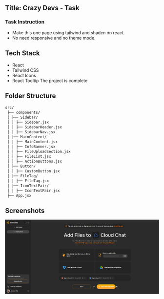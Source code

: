 ## Title: Crazy Devs - Task

### Task Instruction

- Make this one page using tailwind and shadcn on react.
- No need responsive and no theme mode.

## Tech Stack

- React
- Tailwind CSS
- React Icons
- React Tooltip
  The project is complete

## Folder Structure

```
src/
 ├── components/
 │ ├── Sidebar/
 │ │ ├── Sidebar.jsx
 │ │ ├── SidebarHeader.jsx
 │ │ ├── SidebarNav.jsx
 │ ├── MainContent/
 │ │ ├── MainContent.jsx
 │ │ ├── InfoBanner.jsx
 │ │ ├── FileUploadSection.jsx
 │ │ ├── FileList.jsx
 │ │ ├── ActionButtons.jsx
 │ ├── Button/
 │ │ ├── CustomButton.jsx
 │ ├── FileTag/
 │ │ ├── FileTag.jsx
 │ ├── IconTextPair/
 │ │ ├── IconTextPair.jsx
 ├── App.jsx
```

## Screenshots

![Screenshot 1](/public/images/Screenshot.jpeg)
